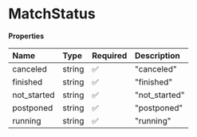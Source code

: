 # MatchStatus

**Properties**

| Name        | Type   | Required | Description   |
| :---------- | :----- | :------- | :------------ |
| canceled    | string | ✅       | "canceled"    |
| finished    | string | ✅       | "finished"    |
| not_started | string | ✅       | "not_started" |
| postponed   | string | ✅       | "postponed"   |
| running     | string | ✅       | "running"     |

<!-- This file was generated by liblab | https://liblab.com/ -->
